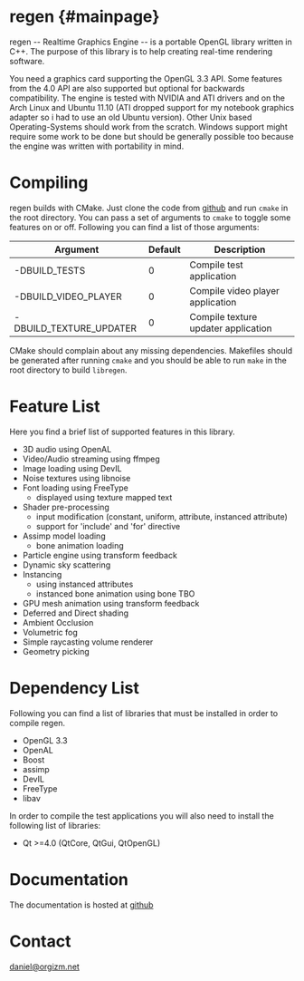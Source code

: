 regen {#mainpage}
============

regen -- Realtime Graphics Engine -- is a portable OpenGL library written in C++.
The purpose of this library is to help creating
real-time rendering software.

You need a graphics card supporting the OpenGL 3.3 API.
Some features from the 4.0 API are also supported but optional for backwards compatibility.
The engine is tested with NVIDIA and ATI drivers and on the
Arch Linux and Ubuntu 11.10 (ATI dropped support for my notebook
graphics adapter so i had to use an old Ubuntu version).
Other Unix based Operating-Systems should work from the scratch.
Windows support might require some work to be done but should be generally
possible too because the engine was written with portability in mind.

Compiling
=========================
regen builds with CMake. Just clone the code from [github](https://github.com/daniel86/regen) and run `cmake` in the root directory.
You can pass a set of arguments to `cmake` to toggle some features on or off. Following you can find a list of those arguments:

Argument                | Default | Description
----------------------- | ------- | ------------
-DBUILD_TESTS           | 0       | Compile test application 
-DBUILD_VIDEO_PLAYER    | 0       | Compile video player application
-DBUILD_TEXTURE_UPDATER | 0       | Compile texture updater application

CMake should complain about any missing dependencies. Makefiles should be generated after running `cmake` and you should be able to run `make` in the root directory to build `libregen`.

Feature List
=========================
Here you find a brief list of supported features in this library.

- 3D audio using OpenAL
- Video/Audio streaming using ffmpeg
- Image loading using DevIL
- Noise textures using libnoise
- Font loading using FreeType
    - displayed using texture mapped text
- Shader pre-processing
    - input modification (constant, uniform, attribute, instanced attribute)
    - support for 'include' and 'for' directive
- Assimp model loading
    - bone animation loading
- Particle engine using transform feedback
- Dynamic sky scattering
- Instancing
    - using instanced attributes
    - instanced bone animation using bone TBO
- GPU mesh animation using transform feedback
- Deferred and Direct shading
- Ambient Occlusion
- Volumetric fog
- Simple raycasting volume renderer
- Geometry picking

Dependency List
=========================
Following you can find a list of libraries that must be installed in order
to compile regen.
- OpenGL 3.3
- OpenAL
- Boost
- assimp
- DevIL
- FreeType
- libav

In order to compile the test applications you will also need to install
the following list of libraries:
- Qt >=4.0 (QtCore, QtGui, QtOpenGL)

Documentation
=========================
The documentation is hosted at [github](http://daniel86.github.com/regen/)

Contact
=========================
daniel@orgizm.net

